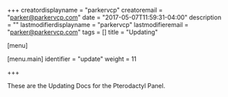 +++
creatordisplayname = "parkervcp"
creatoremail = "parker@parkervcp.com"
date = "2017-05-07T11:59:31-04:00"
description = ""
lastmodifierdisplayname = "parkervcp"
lastmodifieremail = "parker@parkervcp.com"
tags = []
title = "Updating"

[menu]

  [menu.main]
    identifier = "update"
    weight = 11

+++

These are the Updating Docs for the Pterodactyl Panel.

